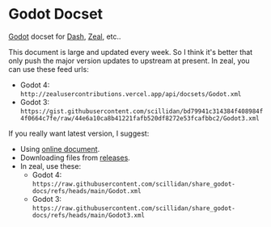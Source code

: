 Godot Docset
=======================

[Godot](https://docs.godotengine.org/en/stable/) docset for [Dash](http://kapeli.com/dash), [Zeal](https://zealdocs.org), etc..

This document is large and updated every week. So I think it's better that only push the major version updates to upstream at present. In zeal, you can use these feed urls:

- Godot 4: `http://zealusercontributions.vercel.app/api/docsets/Godot.xml`
- Godot 3: `https://gist.githubusercontent.com/scillidan/bd79941c314384f408984f4f0664c7fe/raw/44e6a10ca8b41221fafb520df8272e53fcafbbc2/Godot3.xml`

If you really want latest version, I suggest:

- Using [online document](https://docs.godotengine.org/en/stable/).
- Downloading files from [releases](https://github.com/scillidan/share_godot-docs/releases).
- In zeal, use these:
	- Godot 4: `https://raw.githubusercontent.com/scillidan/share_godot-docs/refs/heads/main/Godot.xml`
	- Godot 3: `https://raw.githubusercontent.com/scillidan/share_godot-docs/refs/heads/main/Godot3.xml`

